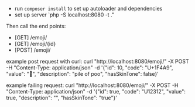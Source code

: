 * run `composer install` to set up autoloader and dependencies
* set up server `php -S localhost:8080 -t ."


Then call the end points:
* [GET] /emoji/
* [GET] /emoji/{id}
* [POST] /emoji/

example post request with curl:
curl "http://localhost:8080/emoji/" -X POST -H "Content-Type: application/json"  -d '{"id": 10, "code": "U+1F4A9", "value": "💩", "description": "pile of poo", "hasSkinTone": false}'

example failing request:
curl "http://localhost:8080/emoji/" -X POST -H "Content-Type: application/json"  -d '{"id": true, "code": "U12312", "value": true, "description": "", "hasSkinTone": "true"}'
